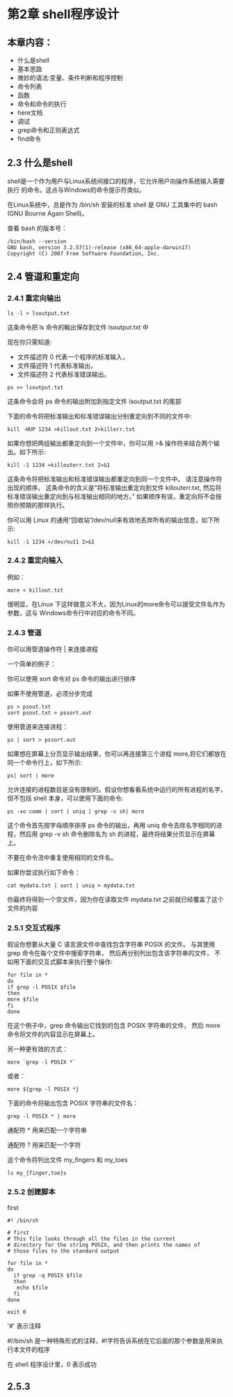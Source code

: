 # 第2章 shell程序设计

## 本章内容：
- 什么是shell
- 基本思路
- 微妙的语法:变量、条件判断和程序控制
- 命令列表
- 函数
- 命令和命令的执行
- here文档
- 调试
- grep命令和正则表达式
- find命令

## 2.3 什么是shell
shell是一个作为用户与Linux系统间接口的程序，它允许用户向操作系统输入需要执行
的命令。这点与Windows的命令提示符类似。

在Linux系统中，总是作为 /bin/sh 安装的标准 shell 是 GNU 工具集中的 bash (GNU Bourne Again Shell)。


查看 bash 的版本号：
```
/bin/bash --version
GNU bash, version 3.2.57(1)-release (x86_64-apple-darwin17)
Copyright (C) 2007 Free Software Foundation, Inc.
```

## 2.4 管道和重定向

### 2.4.1 重定向输出

```
ls -l > lsoutput.txt
```
这条命令把 ls 命令的輸出保存到文件 lsoutput.txt 中

现在你只需知道:
- 文件描述符 0 代表一个程序的标准输入，
- 文件描述符 1 代表标准输出，
- 文件描述符 2 代表标准错误输出。

```
ps >> lsoutput.txt 
```
这条命令会将 ps 命令的输出附加到指定文件 lsoutput.txt 的尾部



下面的命令将把标准输出和标准错误输出分别重定向到不同的文件中:
```
kill -HUP 1234 >killout.txt 2>killerr.txt
```


如果你想把两组输出都重定向到一个文件中，你可以用 >& 操作符来结合两个输出。如下所示:
```
kill -1 1234 >killouterr.txt 2>&1
```

这条命令将把标准输出和标准错误输出都重定向到同一个文件中。
请注意操作符出现的顺序。
这条命令的含义是“将标准输出重定向到文件 killouterr.txt,
然后将标准错误输出重定向到与标准输出相同的地方。”
如果顺序有误，重定向将不会按照你预期的那样执行。

你可以用 Linux 的通用“回收站”/dev/null来有效地丟弃所有的输出信息，如下所示:
```
kill -1 1234 >/dev/nu11 2>&1
```

### 2.4.2 重定向输入
例如：
```
more < killout.txt
```
很明显，在Linux 下这样做意义不大，因为Linux的more命令可以接受文件名作为参数，这与
Windows命令行中对应的命令不同。


### 2.4.3 管道
你可以用管道操作符 | 来连接进程

一个简单的例子：

你可以使用 sort 命令对 ps 命令的输出进行排序

如果不使用管道，必须分步完成
```
ps > psout.txt
sort psout.txt > pssort.out
```

使用管道来连接进程：
```
ps | sort > pssort.out
```

如果想在屏幕上分页显示输出结果，你可以再连接第三个进程 more,将它们都放在同一个命令行上，如下所示:
```
ps| sort | more
```


允许连接的进程数目是没有限制的。假设你想看看系统中运行的所有进程的名字，但不包括 shell 本身，可以使用下面的命令:
```
ps -xo comm | sort | uniq | grep -v sh| more
```
这个命令首先按字母顺序排序 ps 命令的输出，再用 uniq 命令去除名字相同的进程，然后用 grep -v sh 命令删除名为 sh 的进程，最终将结果分页显示在屏幕上。


不要在命令流中重复使用相同的文件名。

如果你尝试执行如下命令：
```
cat mydata.txt | sort | uniq > mydata.txt
```

你最终将得到一个空文件，因为你在读取文件 mydata.txt 之前就已经覆盖了这个文件的内容


### 2.5.1 交互式程序
假设你想要从大量 C 语言源文件中查找包含字符串 POSIX 的文件。
与其使用 grep 命令在每个文件中搜索字符串，
然后再分别列出包含该字符串的文件，
不如用下面的交互式脚本来执行整个操作:

```
for file in *
do
if grep -l POSIX $file
then
more $file
fi
done
```
在这个例子中，grep 命令输出它找到的包含 POSIX 字符串的文件，
然后 more 命令将文件的内容显示在屏幕上。


另一种更有效的方式：
```
more `grep -l POSIX *`
```
或者：
```
more ${grep -l POSIX *}
```

下面的命令将输出包含 POSIX 字符串的文件名：
```
grep -l POSIX * | more
```


通配符 * 用来匹配一个字符串

通配符 ? 用来匹配一个字符


这个命令将列出文件 my_fingers 和 my_toes

```
ls my_{finger,toe}s
```


### 2.5.2 创建脚本

first

```
#! /bin/sh

# first
# This file looks through all the files in the current
# directory for the string POSIX, and then prints the names of 
# those files to the standard output

for file in *
do
  if grep -q POSIX $file
  then
   echo $file
  fi
done

exit 0
```

'#' 表示注释

#!/bin/sh 是一种特殊形式的注释，#!字符告诉系统在它后面的那个参数是用来执行本文件的程序


在 shell 程序设计里，0 表示成功

## 2.5.3

